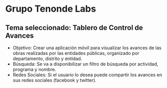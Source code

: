 # Grupo Tenonde Labs

## Tema seleccionado: Tablero de Control de Avances

* Objetivo: Crear una aplicación móvil para visualizar los avances de las obras realizadas por las entidades públicas, organizado por departamento, distrito y entidad.
* Búsqueda: Se va a disponibilizar un filtro de búsqueda por actividad, programa y nombre.
* Redes Sociales: Si el usuario lo desea puede compartir los avances en sus redes sociales (facebook y twitter).
